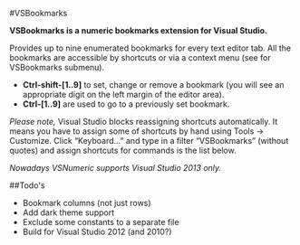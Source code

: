 #VSBookmarks

**VSBookmarks is a numeric bookmarks extension for Visual Studio.**

Provides up to nine enumerated bookmarks for every text editor tab. All the bookmarks are accessible by shortcuts or via a context menu (see for VSBookmarks submenu).

* **Ctrl-shift-[1..9]** to set, change or remove a bookmark (you will see an appropriate digit on the left margin of the editor area).
* **Ctrl-[1..9]** are used to go to a previously set bookmark.

*Please note,* Visual Studio blocks reassigning shortcuts automatically. It means you have to assign some of shortcuts by hand using Tools -> Customize. Click “Keyboard…” and type in a filter “VSBookmarks” (without quotes) and assign shortcuts for commands is the list below.

*Nowadays VSNumeric supports Visual Studio 2013 only.*

##Todo's
* Bookmark columns (not just rows)
* Add dark theme support
* Exclude some constants to a separate file
* Build for Visual Studio 2012 (and 2010?)
